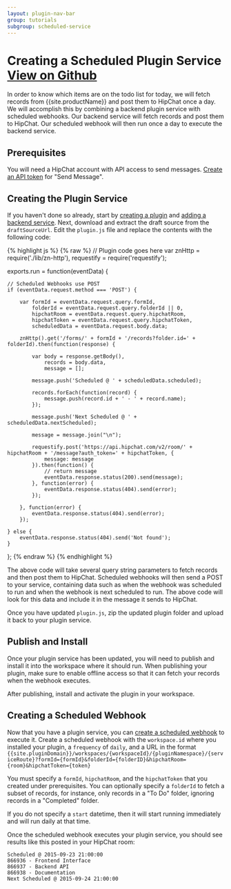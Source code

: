 ```yaml
---
layout: plugin-nav-bar
group: tutorials
subgroup: scheduled-service
---
```


<h1 id="creating-a-scheduled-plugin-service">Creating a Scheduled Plugin Service <a href="https://github.com/ZengineHQ/labs/tree/master/plugins/scheduled-service" target="_blank">
        <span class="btn btn-primary btn-sm">
            <i class="fa fa-github fa-lg"></i> View on Github
        </span>
    </a>
</h1>

In order to know which items are on the todo list for today, we will fetch records from {{site.productName}} and post them to HipChat once a day. We will accomplish this by combining a backend plugin service with scheduled webhooks. Our backend service will fetch records and post them to HipChat. Our scheduled webhook will then run once a day to execute the backend service.

## Prerequisites

You will need a HipChat account with API access to send messages. [Create an API token](https://www.hipchat.com/account/api) for "Send Message".

## Creating the Plugin Service

If you haven't done so already, start by [creating a plugin]({{site.baseurl}}/developers-stage/rest-api/resources/#!/plugins/add_plugins_Plugin_post_2) and [adding a backend service]({{site.baseurl}}/developers/rest-api/resources/#!/plugins-plugin.id-services/add_plugins_services_Services_post_2). Next, download and extract the draft source from the `draftSourceUrl`. Edit the `plugin.js` file and replace the contents with the following code:

{% highlight js %}
{% raw %}
// Plugin code goes here
var znHttp = require('./lib/zn-http'),
	requestify = require('requestify');

exports.run = function(eventData) {

	// Scheduled Webhooks use POST
	if (eventData.request.method === 'POST') {

		var formId = eventData.request.query.formId,
			folderId = eventData.request.query.folderId || 0,
			hipchatRoom = eventData.request.query.hipchatRoom,
			hipchatToken = eventData.request.query.hipchatToken,
			scheduledData = eventData.request.body.data;

		znHttp().get('/forms/' + formId + '/records?folder.id=' + folderId).then(function(response) {

			var body = response.getBody(),
				records = body.data,
				message = [];

			message.push('Scheduled @ ' + scheduledData.scheduled);

			records.forEach(function(record) {
				message.push(record.id + ' - ' + record.name);
			});

			message.push('Next Scheduled @ ' + scheduledData.nextScheduled);

			message = message.join("\n");

			requestify.post('https://api.hipchat.com/v2/room/' + hipchatRoom + '/message?auth_token=' + hipchatToken, {
				message: message
			}).then(function() {
				// return message
				eventData.response.status(200).send(message);
			}, function(error) {
				eventData.response.status(404).send(error);
			});

		}, function(error) {
			eventData.response.status(404).send(error);
		});
		
	} else {
		eventData.response.status(404).send('Not found');
	}

};
{% endraw %}
{% endhighlight %}

The above code will take several query string parameters to fetch records and then post them to HipChat. Scheduled webhooks will then send a POST to your service, containing data such as when the webhook was scheduled to run and when the webhook is next scheduled to run. The above code will look for this data and include it in the message it sends to HipChat.

Once you have updated `plugin.js`, zip the updated plugin folder and upload it back to your plugin service.

## Publish and Install

Once your plugin service has been updated, you will need to publish and install it into the workspace where it should run. When publishing your plugin, make sure to enable offline access so that it can fetch your records when the webhook executes.

After publishing, install and activate the plugin in your workspace.

## Creating a Scheduled Webhook

Now that you have a plugin service, you can [create a scheduled webhook]({{site.baseurl}}/developers/rest-api/resources/#!/scheduled_webhooks/add_scheduled_webhooks_ScheduledWebhook_post_2) to execute it. Create a scheduled webhook with the `workspace.id` where you installed your plugin, a `frequency` of `daily`, and a URL in the format `{{site.pluginDomain}}/workspaces/{workspaceId}/{pluginNamespace}/{serviceRoute}?formId={formId}&folderId={folderID}&hipchatRoom={room}&hipchatToken={token}`

 You must specify a `formId`, `hipchatRoom`, and the `hipchatToken` that you created under prerequisites. You can optionally specify a `folderId` to fetch a subset of records, for instance, only records in a "To Do" folder, ignoring records in a "Completed" folder.

If you do not specify a `start` datetime, then it will start running immediately and will run daily at that time.

Once the scheduled webhook executes your plugin service, you should see results like this posted in your HipChat room:

	Scheduled @ 2015-09-23 21:00:00
	866936 - Frontend Interface
	866937 - Backend API
	866938 - Documentation
	Next Scheduled @ 2015-09-24 21:00:00
